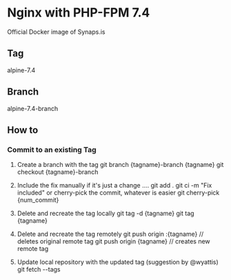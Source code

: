 # Nginx with PHP-FPM 7.4

Official Docker image of Synaps.is

## Tag

alpine-7.4


## Branch

alpine-7.4-branch

## How to

### Commit to an existing Tag

1) Create a branch with the tag
	git branch {tagname}-branch {tagname}
	git checkout {tagname}-branch

2) Include the fix manually if it's just a change .... 
	git add .
	git ci -m "Fix included"
    or cherry-pick the commit, whatever is easier
	git cherry-pick  {num_commit}
	
3) Delete and recreate the tag locally
	git tag -d {tagname}
	git tag {tagname}

4) Delete and recreate the tag remotely
	git push origin :{tagname} // deletes original remote tag
	git push origin {tagname} // creates new remote tag
		
5)  Update local repository with the updated tag (suggestion by @wyattis)
	git fetch --tags
